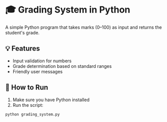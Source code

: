 # 🎓 Grading System in Python

A simple Python program that takes marks (0–100) as input and returns the student's grade.

## 💡 Features
- Input validation for numbers
- Grade determination based on standard ranges
- Friendly user messages

## 🚀 How to Run
1. Make sure you have Python installed
2. Run the script:
```bash
python grading_system.py
